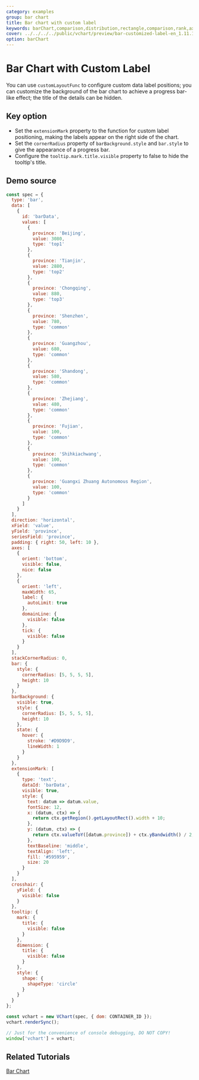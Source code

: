 ```yaml
---
category: examples
group: bar chart
title: Bar chart with custom label
keywords: barChart,comparison,distribution,rectangle,comparison,rank,axis,label
cover: ../../../../public/vchart/preview/bar-customized-label-en_1.11.1.png
option: barChart
---
```


# Bar Chart with Custom Label

You can use `customLayoutFunc` to configure custom data label positions; you can customize the background of the bar chart to achieve a progress bar-like effect; the title of the details can be hidden.

## Key option

- Set the `extensionMark` property to the function for custom label positioning, making the labels appear on the right side of the chart.
- Set the `cornerRadius` property of `barBackground.style` and `bar.style` to give the appearance of a progress bar.
- Configure the `tooltip.mark.title.visible` property to false to hide the tooltip's title.

## Demo source

```javascript livedemo
const spec = {
  type: 'bar',
  data: [
    {
      id: 'barData',
      values: [
        {
          province: 'Beijing',
          value: 3080,
          type: 'top1'
        },
        {
          province: 'Tianjin',
          value: 2880,
          type: 'top2'
        },
        {
          province: 'Chongqing',
          value: 880,
          type: 'top3'
        },
        {
          province: 'Shenzhen',
          value: 780,
          type: 'common'
        },
        {
          province: 'Guangzhou',
          value: 680,
          type: 'common'
        },
        {
          province: 'Shandong',
          value: 580,
          type: 'common'
        },
        {
          province: 'Zhejiang',
          value: 480,
          type: 'common'
        },
        {
          province: 'Fujian',
          value: 100,
          type: 'common'
        },
        {
          province: 'Shihkiachwang',
          value: 100,
          type: 'common'
        },
        {
          province: 'Guangxi Zhuang Autonomous Region',
          value: 100,
          type: 'common'
        }
      ]
    }
  ],
  direction: 'horizontal',
  xField: 'value',
  yField: 'province',
  seriesField: 'province',
  padding: { right: 50, left: 10 },
  axes: [
    {
      orient: 'bottom',
      visible: false,
      nice: false
    },
    {
      orient: 'left',
      maxWidth: 65,
      label: {
        autoLimit: true
      },
      domainLine: {
        visible: false
      },
      tick: {
        visible: false
      }
    }
  ],
  stackCornerRadius: 0,
  bar: {
    style: {
      cornerRadius: [5, 5, 5, 5],
      height: 10
    }
  },
  barBackground: {
    visible: true,
    style: {
      cornerRadius: [5, 5, 5, 5],
      height: 10
    },
    state: {
      hover: {
        stroke: '#D9D9D9',
        lineWidth: 1
      }
    }
  },
  extensionMark: [
    {
      type: 'text',
      dataId: 'barData',
      visible: true,
      style: {
        text: datum => datum.value,
        fontSize: 12,
        x: (datum, ctx) => {
          return ctx.getRegion().getLayoutRect().width + 10;
        },
        y: (datum, ctx) => {
          return ctx.valueToY([datum.province]) + ctx.yBandwidth() / 2;
        },
        textBaseline: 'middle',
        textAlign: 'left',
        fill: '#595959',
        size: 20
      }
    }
  ],
  crosshair: {
    yField: {
      visible: false
    }
  },
  tooltip: {
    mark: {
      title: {
        visible: false
      }
    },
    dimension: {
      title: {
        visible: false
      }
    },
    style: {
      shape: {
        shapeType: 'circle'
      }
    }
  }
};

const vchart = new VChart(spec, { dom: CONTAINER_ID });
vchart.renderSync();

// Just for the convenience of console debugging, DO NOT COPY!
window['vchart'] = vchart;
```

## Related Tutorials

[Bar Chart](link)
